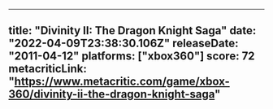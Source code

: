 
---
title: "Divinity II: The Dragon Knight Saga"
date: "2022-04-09T23:38:30.106Z"
releaseDate: "2011-04-12"
platforms: ["xbox360"]
score: 72
metacriticLink: "https://www.metacritic.com/game/xbox-360/divinity-ii-the-dragon-knight-saga"
---
